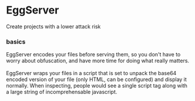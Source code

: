 # EggServer

Create projects with a lower attack risk

### basics
EggServer encodes your files before serving them, so you don't have to worry about obfuscation, and have more time for doing what really matters.<br><br>
EggServer wraps your files in a script that is set to unpack the base64 encoded version of your file (only HTML, can be configured) and display it normally. When inspecting, people would see a single script tag along with a large string of incomprehensable javascript.